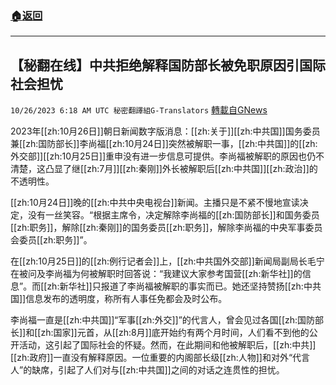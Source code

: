 ###  [:house:返回](README.md)
---


## 【秘翻在线】中共拒绝解释国防部长被免职原因引国际社会担忧
`10/26/2023 6:18 AM UTC 秘密翻譯組G-Translators` [轉載自GNews](https://gnews.org/articles/1882351)

2023年[[zh:10月26日]]朝日新闻数字版消息：[[zh:关于]][[zh:中共国]]国务委员兼[[zh:国防部长]]李尚福[[zh:10月24日]]突然被解职一事，[[zh:中共国]]的[[zh:外交部]][[zh:10月25日]]重申没有进一步信息可提供。李尚福被解职的原因也仍不清楚，这凸显了继[[zh:7月]][[zh:秦刚]]外长被解职后[[zh:中共国]][[zh:政治]]的不透明性。

[[zh:10月24日]]晚的[[zh:中共中央电视台]]新闻。主播只是不紧不慢地宣读决定，没有一丝笑容。“根据主席令，决定解除李尚福的[[zh:国防部长]]和国务委员[[zh:职务]]，解除[[zh:秦刚]]的国务委员[[zh:职务]]，解除李尚福的中央军事委员会委员[[zh:职务]]”。

在[[zh:10月25日]]的[[zh:例行记者会]]上，[[zh:中共国外交部]]新闻局副局长毛宁在被问及李尚福为何被解职时回答说：“我建议大家参考国营[[zh:新华社]]的信息”。而[[zh:新华社]]只报道了李尚福被解职的事实而已。她还坚持赞扬[[zh:中共国]]信息发布的透明度，称所有人事任免都会及时公布。

李尚福一直是[[zh:中共国]]“军事[[zh:外交]]”的代言人，曾会见过各国[[zh:国防部长]]和[[zh:国家]]元首，从[[zh:8月]]底开始约有两个月时间，人们看不到他的公开活动，这引起了国际社会的怀疑。然而，在此期间和他被解职后，[[zh:中共]][[zh:政府]]一直没有解释原因。一位重要的内阁部长级[[zh:人物]]和对外“代言人”的缺席，引起了人们对与[[zh:中共国]]之间的对话之连贯性的担忧。
